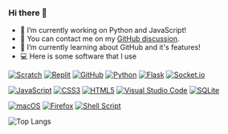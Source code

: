 ### Hi there 👋

- 🔭 I’m currently working on Python and JavaScript!
- 📱 You can contact me on my [GitHub discussion](https://github.com/Chiroyce1/Chiroyce1/discussions/).
- 🌱 I’m currently learning about GitHub and it's features!
- 💻 Here is some software that I use

[![Scratch](https://img.shields.io/badge/Scratch-2B2E3A?logo=scratch&style=for-the-badge&logoColor=f8ab3a)](https://scratch.mit.edu/users/Chiroyce/) [![Replit](https://img.shields.io/badge/Replit-2B2E3A?logo=replit&style=for-the-badge&logoColor=white)](https://replit.com/@Chiroyce/) [![GitHub](https://img.shields.io/badge/GitHub-2B2E3A?style=for-the-badge&logo=github)](https://github.com/Chiroyce1/) [![Python](https://img.shields.io/badge/Python-2B2E3A?style=for-the-badge&logo=python&logoColor=4ea6ed)](https://www.python.org/) [![Flask](https://img.shields.io/badge/Flask-2B2E3A?style=for-the-badge&logo=Flask)](https://flask.palletsprojects.com/en/2.0.x/) [![Socket.io](https://img.shields.io/badge/Socket.io-2B2E3A?style=for-the-badge&logo=socket.io&badgeColor=010101)](https://socket.io/)

[![JavaScript](https://img.shields.io/badge/JavaScript-2B2E3A?style=for-the-badge&logo=javascript)](https://en.wikipedia.org/wiki/JavaScript) [![CSS3](https://img.shields.io/badge/css3-2B2E3A.svg?style=for-the-badge&logo=css3&logoColor=6181fa)](https://en.wikipedia.org/wiki/CSS) [![HTML5](https://img.shields.io/badge/html5-2B2E3A.svg?style=for-the-badge&logo=html5&logoColor=e54c21)](https://en.wikipedia.org/wiki/HTML5) [![Visual Studio Code](https://img.shields.io/badge/Visual_Studio_Code-2B2E3A?style=for-the-badge&logo=visual%20studio%20code&logoColor=21a3f0)](https://vscode.dev) [![SQLite](https://img.shields.io/badge/sqlite-2B2E3A.svg?style=for-the-badge&logo=sqlite&logoColor=4ea6ed)](https://www.sqlite.org)

[![macOS](https://img.shields.io/badge/macOS-2B2E3A?logo=macOS&style=for-the-badge)](https://www.apple.com/macOS) [![Firefox](https://img.shields.io/badge/Firefox-2B2E3A?logo=Firefox&style=for-the-badge)](https://www.mozilla.org/firefox/) [![Shell Script](https://img.shields.io/badge/Bash_/_Zsh-2B2E3A.svg?style=for-the-badge&logo=gnu-bash&logoColor=white)](https://en.wikipedia.org/wiki/Shell_script)


![Top Langs](https://github-readme-stats.vercel.app/api/top-langs/?username=Chiroyce1&theme=algolia) 

<!-- https://github.com/Ileriayo/markdown-badges#languages --> 
